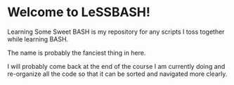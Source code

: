 # Welcome to LeSSBASH!

Learning Some Sweet BASH is my repository for any scripts I toss together while learning BASH.

The name is probably the fanciest thing in here.

I will probably come back at the end of the course I am currently doing and re-organize all the code so that it can be sorted and navigated more clearly.